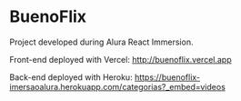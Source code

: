 # BuenoFlix

Project developed during Alura React Immersion.

Front-end deployed with Vercel: http://buenoflix.vercel.app

Back-end deployed with Heroku: https://buenoflix-imersaoalura.herokuapp.com/categorias?_embed=videos
